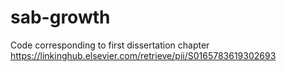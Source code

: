 # sab-growth
Code corresponding to first dissertation chapter
https://linkinghub.elsevier.com/retrieve/pii/S0165783619302693
